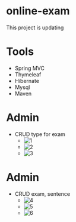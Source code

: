 # online-exam
This project is updating

# Tools
* Spring MVC
* Thymeleaf
* Hibernate
* Mysql
* Maven

# Admin
* CRUD type for exam
  - ![1](https://user-images.githubusercontent.com/65062359/165044977-8b93769d-e35e-4fc4-9d1d-cd960d8bd279.PNG)
  - ![2](https://user-images.githubusercontent.com/65062359/165044670-87e9c311-7a1c-425e-bcb6-4e21fa802f04.PNG)
  - ![3](https://user-images.githubusercontent.com/65062359/165044765-fb4633e8-9f76-4d98-8adf-671b31dec91a.PNG)

# Admin
* CRUD exam, sentence
  - ![4](https://user-images.githubusercontent.com/65062359/166246512-c18ccfb8-9554-48a7-8532-6e10d7fe4f58.PNG)
  - ![5](https://user-images.githubusercontent.com/65062359/166246558-02fbd155-1679-41f1-b25c-3dfb14e1cfd5.PNG)
  - ![6](https://user-images.githubusercontent.com/65062359/166246586-fa9642a5-3dca-4fa2-911b-c46e6607b720.PNG)






